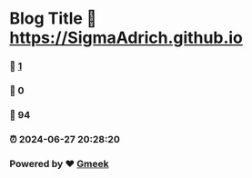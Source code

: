 # Blog Title :link: https://SigmaAdrich.github.io 
### :page_facing_up: [1](https://SigmaAdrich.github.io/tag.html) 
### :speech_balloon: 0 
### :hibiscus: 94 
### :alarm_clock: 2024-06-27 20:28:20 
### Powered by :heart: [Gmeek](https://github.com/Meekdai/Gmeek)
